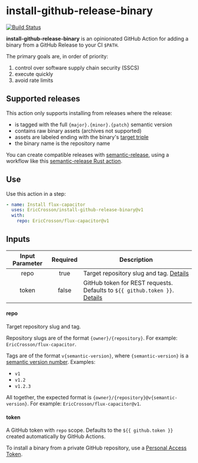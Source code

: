 # install-github-release-binary

[![Build Status]](https://github.com/EricCrosson/install-github-release-binary/actions/workflows/release.yml)

[build status]: https://github.com/EricCrosson/install-github-release-binary/actions/workflows/release.yml/badge.svg?event=push

**install-github-release-binary** is an opinionated GitHub Action for adding a binary from a GitHub Release to your CI `$PATH`.

The primary goals are, in order of priority:

1. control over software supply chain security (SSCS)
2. execute quickly
3. avoid rate limits

## Supported releases

This action only supports installing from releases where the release:

- is tagged with the full `{major}.{minor}.{patch}` semantic version
- contains raw binary assets (archives not supported)
- assets are labeled ending with the binary's [target triple]
- the binary name is the repository name

You can create compatible releases with [semantic-release], using a workflow like this [semantic-release Rust action].

[semantic-release]: https://github.com/semantic-release/semantic-release
[semantic-release rust action]: https://github.com/ericcrosson/rust-action
[target triple]: https://doc.rust-lang.org/nightly/rustc/platform-support.html

## Use

Use this action in a step:

```yaml
- name: Install flux-capacitor
  uses: EricCrosson/install-github-release-binary@v1
  with:
    repo: EricCrosson/flux-capacitor@v1
```

## Inputs

| Input Parameter | Required | Description                                                                          |
| :-------------: | :------: | ------------------------------------------------------------------------------------ |
|      repo       |   true   | Target repository slug and tag. [Details](#repo)                                     |
|      token      |  false   | GitHub token for REST requests. Defaults to `${{ github.token }}`. [Details](#token) |

#### repo

Target repository slug and tag.

Repository slugs are of the format `{owner}/{repository}`.
For example: `EricCrosson/flux-capacitor`.

Tags are of the format `v{semantic-version}`, where `{semantic-version}` is a [semantic version number].
Examples:

- `v1`
- `v1.2`
- `v1.2.3`

All together, the expected format is `{owner}/{repository}@v{semantic-version}`.
For example: `EricCrosson/flux-capacitor@v1`.

[semantic version number]: https://semver.org/

#### token

A GitHub token with `repo` scope.
Defaults to the `${{ github.token }}` created automatically by GitHub Actions.

To install a binary from a private GitHub repository, use a [Personal Access Token].

[personal access token]: https://docs.github.com/en/enterprise-server@3.4/authentication/keeping-your-account-and-data-secure/creating-a-personal-access-token
